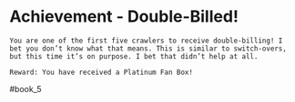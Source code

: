 # Achievement - Double-Billed!
```
You are one of the first five crawlers to receive double-billing! I bet you don’t know what that means. This is similar to switch-overs, but this time it’s on purpose. I bet that didn’t help at all.

Reward: You have received a Platinum Fan Box!
```



#book_5